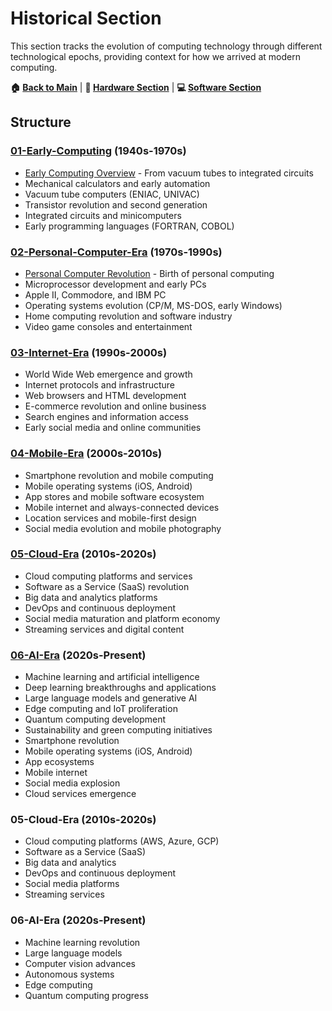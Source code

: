 # Historical Section

This section tracks the evolution of computing technology through different technological epochs, providing context for how we arrived at modern computing.

**🏠 [Back to Main](../README.md)** | **🔧 [Hardware Section](../01-Hardware/)** | **💻 [Software Section](../02-Software/)**

## Structure

### [01-Early-Computing](01-Early-Computing/) (1940s-1970s)
- [Early Computing Overview](01-Early-Computing/Early-Computing-Overview.md) - From vacuum tubes to integrated circuits
- Mechanical calculators and early automation
- Vacuum tube computers (ENIAC, UNIVAC)
- Transistor revolution and second generation
- Integrated circuits and minicomputers
- Early programming languages (FORTRAN, COBOL)

### [02-Personal-Computer-Era](02-Personal-Computer-Era/) (1970s-1990s)
- [Personal Computer Revolution](02-Personal-Computer-Era/Personal-Computer-Revolution.md) - Birth of personal computing
- Microprocessor development and early PCs
- Apple II, Commodore, and IBM PC
- Operating systems evolution (CP/M, MS-DOS, early Windows)
- Home computing revolution and software industry
- Video game consoles and entertainment

### [03-Internet-Era](03-Internet-Era/) (1990s-2000s)
- World Wide Web emergence and growth
- Internet protocols and infrastructure
- Web browsers and HTML development
- E-commerce revolution and online business
- Search engines and information access
- Early social media and online communities

### [04-Mobile-Era](04-Mobile-Era/) (2000s-2010s)
- Smartphone revolution and mobile computing
- Mobile operating systems (iOS, Android)
- App stores and mobile software ecosystem
- Mobile internet and always-connected devices
- Location services and mobile-first design
- Social media evolution and mobile photography

### [05-Cloud-Era](05-Cloud-Era/) (2010s-2020s)
- Cloud computing platforms and services
- Software as a Service (SaaS) revolution
- Big data and analytics platforms
- DevOps and continuous deployment
- Social media maturation and platform economy
- Streaming services and digital content

### [06-AI-Era](06-AI-Era/) (2020s-Present)
- Machine learning and artificial intelligence
- Deep learning breakthroughs and applications
- Large language models and generative AI
- Edge computing and IoT proliferation
- Quantum computing development
- Sustainability and green computing initiatives
- Smartphone revolution
- Mobile operating systems (iOS, Android)
- App ecosystems
- Mobile internet
- Social media explosion
- Cloud services emergence

### 05-Cloud-Era (2010s-2020s)
- Cloud computing platforms (AWS, Azure, GCP)
- Software as a Service (SaaS)
- Big data and analytics
- DevOps and continuous deployment
- Social media platforms
- Streaming services

### 06-AI-Era (2020s-Present)
- Machine learning revolution
- Large language models
- Computer vision advances
- Autonomous systems
- Edge computing
- Quantum computing progress
